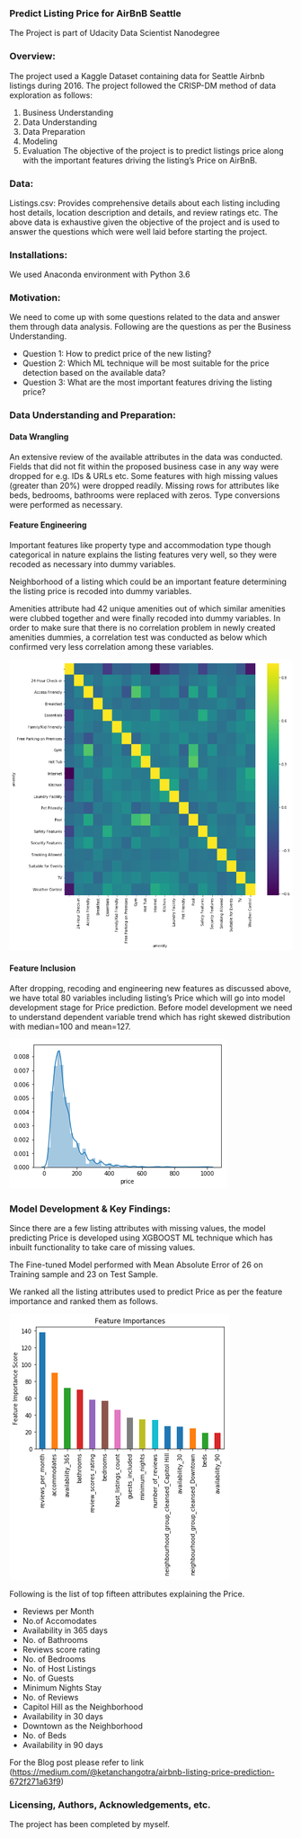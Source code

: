 ### Predict Listing Price for AirBnB Seattle 
The Project is part of Udacity Data Scientist Nanodegree


### Overview:
The project used a Kaggle Dataset containing data for Seattle Airbnb listings during 2016.
The project followed the CRISP-DM method of data exploration as follows:
1.	Business Understanding
2.	Data Understanding
3.	Data Preparation
4.	Modeling
5.	Evaluation
The objective of the project is to predict listings price along with the important features driving the listing’s Price on AirBnB.
 

### Data:
Listings.csv: Provides comprehensive details about each listing including host details, location description and details, and review ratings etc.
The above data is exhaustive given the objective of the project and is used to answer the questions which were well laid before starting the project.


### Installations:
We used Anaconda environment with Python 3.6

### Motivation:
We need to come up with some questions related to the data and answer them through data analysis.
Following are the questions as per the Business Understanding.

- Question 1: How to predict price of the new listing?
- Question 2: Which ML technique will be most suitable for the price detection based on the available data?
- Question 3: What are the most important features driving the listing price? 


### Data Understanding and Preparation:
#### Data Wrangling 
An extensive review of the available attributes in the data was conducted. Fields that did not fit within the proposed business case in any way were dropped for e.g. IDs & URLs etc. Some features with high missing values (greater than 20%) were dropped readily. Missing rows for attributes like beds, bedrooms, bathrooms were replaced with zeros. Type conversions were performed as necessary. 

#### Feature Engineering
Important features like property type and accommodation type though categorical in nature explains the listing features very well, so they were recoded as necessary into dummy variables.

Neighborhood of a listing which could be an important feature determining the listing price is recoded into dummy variables.

Amenities attribute had 42 unique amenities out of which similar amenities were clubbed together and were finally recoded into dummy variables. In order to make sure that there is no correlation problem in newly created amenities dummies, a correlation test was conducted as below which confirmed very less correlation among these variables.

![Equalizer](https://github.com/ketanchangotra/Udacity-Project/blob/master/Correlation%20chart.png)

#### Feature Inclusion
After dropping, recoding and engineering new features as discussed above, we have total 80 variables including listing’s Price which will go into model development stage for Price prediction.
Before model development we need to understand dependent variable trend which has right skewed distribution with median=100 and mean=127.

![Equalizer](https://github.com/ketanchangotra/Udacity-Project/blob/master/Price%20Distn.png)

### Model Development & Key Findings:
Since there are a few listing attributes with missing values, the model predicting Price is developed using XGBOOST ML technique which has inbuilt functionality to take care of missing values. 

The Fine-tuned Model performed with Mean Absolute Error of 26 on Training sample and 23 on Test Sample.

We ranked all the listing attributes used to predict Price as per the feature importance and ranked them as follows.

![Equalizer](https://github.com/ketanchangotra/Udacity-Project/blob/master/Feature%20Importance.png)

Following is the list of top fifteen attributes explaining the Price.
- Reviews per Month
- No.of Accomodates
- Availability in 365 days
- No. of Bathrooms
- Reviews score rating
- No. of Bedrooms
- No. of Host Listings
- No. of Guests
- Minimum Nights Stay
- No. of Reviews
- Capitol Hill as the Neighborhood
- Availability in 30 days
- Downtown as the Neighborhood
- No. of Beds
- Availability in 90 days

For the Blog post please refer to link  (https://medium.com/@ketanchangotra/airbnb-listing-price-prediction-672f271a63f9)
### Licensing, Authors, Acknowledgements, etc.
The project has been completed by myself.





